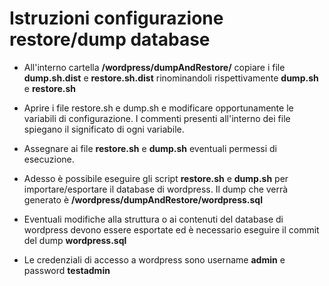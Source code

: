 Istruzioni configurazione restore/dump database
====================

- All'interno cartella **/wordpress/dumpAndRestore/** copiare i file **dump.sh.dist** e **restore.sh.dist** rinominandoli rispettivamente **dump.sh** e **restore.sh**

- Aprire i file restore.sh e dump.sh e modificare opportunamente le variabili di configurazione. I commenti presenti all'interno dei file spiegano il significato di ogni variabile.

- Assegnare ai file **restore.sh** e **dump.sh** eventuali permessi di esecuzione.

- Adesso è possibile eseguire gli script **restore.sh** e **dump.sh** per importare/esportare il database di wordpress. Il dump che verrà generato è **/wordpress/dumpAndRestore/wordpress.sql**

- Eventuali modifiche alla struttura o ai contenuti del database di wordpress devono essere esportate ed è necessario eseguire il commit del dump **wordpress.sql**

- Le credenziali di accesso a wordpress sono username **admin** e password **testadmin**
